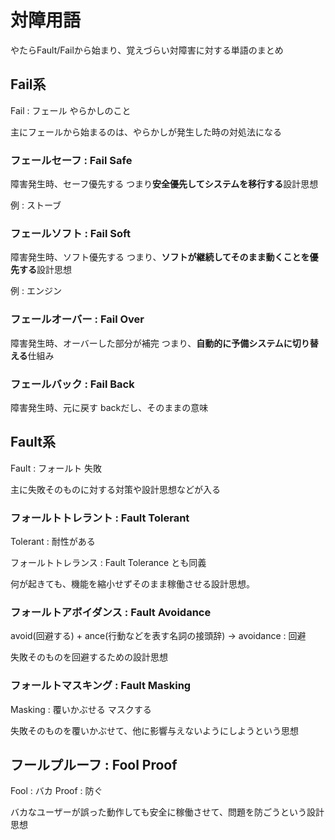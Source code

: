 # 対障用語

やたらFault/Failから始まり、覚えづらい対障害に対する単語のまとめ

## Fail系

Fail : フェール やらかしのこと

主にフェールから始まるのは、やらかしが発生した時の対処法になる

### フェールセーフ : Fail Safe

障害発生時、セーフ優先する
つまり**安全優先してシステムを移行する**設計思想

例 : ストーブ

### フェールソフト : Fail Soft

障害発生時、ソフト優先する
つまり、**ソフトが継続してそのまま動くことを優先する**設計思想

例 : エンジン

### フェールオーバー : Fail Over

障害発生時、オーバーした部分が補完
つまり、**自動的に予備システムに切り替える**仕組み

### フェールバック : Fail Back

障害発生時、元に戻す
backだし、そのままの意味

## Fault系

Fault : フォールト 失敗

主に失敗そのものに対する対策や設計思想などが入る

### フォールトトレラント : Fault Tolerant

Tolerant : 耐性がある

フォールトトレランス : Fault Tolerance とも同義

何が起きても、機能を縮小せずそのまま稼働させる設計思想。

### フォールトアボイダンス : Fault Avoidance

avoid(回避する) + ance(行動などを表す名詞の接頭辞) -> avoidance : 回避

失敗そのものを回避するための設計思想

### フォールトマスキング : Fault Masking

Masking : 覆いかぶせる マスクする

失敗そのものを覆いかぶせて、他に影響与えないようにしようという思想

## フールプルーフ : Fool Proof

Fool : バカ
Proof : 防ぐ

バカなユーザーが誤った動作しても安全に稼働させて、問題を防ごうという設計思想

